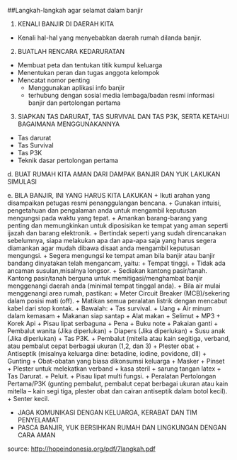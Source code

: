##Langkah-langkah agar selamat dalam banjir

1. KENALI BANJIR DI DAERAH KITA
  * Kenali hal-hal yang menyebabkan daerah rumah dilanda banjir.
      
2. BUATLAH RENCARA KEDARURATAN
  * Membuat peta dan tentukan titik kumpul keluarga
  * Menentukan peran dan tugas anggota kelompok
  * Mencatat nomor penting
      + Menggunakan aplikasi info banjir
      + terhubung dengan sosial media lembaga/badan resmi informasi banjir dan pertolongan pertama
      
3. SIAPKAN TAS DARURAT, TAS SURVIVAL DAN TAS P3K, SERTA KETAHUI BAGAIMANA MENGGUNAKANNYA
  * Tas darurat
  * Tas Survival
  * Tas P3K
  * Teknik dasar pertolongan pertama
      
  d. BUAT RUMAH KITA AMAN DARI DAMPAK BANJIR DAN YUK LAKUKAN SIMULASI
  
  e. BILA BANJIR, INI YANG HARUS KITA LAKUKAN
      + Ikuti arahan yang disampaikan petugas resmi penanggulangan bencana.
      + Gunakan intuisi, pengetahuan dan pengalaman anda untuk mengambil keputusan mengungsi pada waktu yang tepat.
      + Amankan barang-barang yang penting dan memungkinkan untuk diposisikan ke tempat yang aman seperti ijazah dan barang elektronik.
      + Bertindak seperti yang sudah direncanakan sebelumnya, siapa melakukan apa dan apa-apa saja yang harus segera diamankan agar mudah dibawa disaat anda mengambil keputusan mengungsi.
      + Segera mengungsi ke tempat aman bila banjir atau banjir bandang dinyatakan telah mengancam, yaitu:
          + Tempat tinggi.
          + Tidak ada ancaman susulan,misalnya longsor.
      + Sediakan kantong pasir/tanah. Kantong pasir/tanah berguna untuk memitigasi/menghambat banjir menggenangi daerah anda (minimal tempat tinggal anda).
      + Bila air mulai menggenangi area rumah, pastikan:
          + Meter Circuit Breaker (MCB)/sekering dalam posisi mati (off).
          + Matikan semua peralatan listrik dengan mencabut kabel dari stop kontak.
      + Bawalah:
          + Tas survival.
              + Uang
              + Air minum dalam kemasam
              + Makanan siap santap
              + Alat makan
              + Selimut
              + MP3
              + Korek Api
              + Pisau lipat serbaguna
              + Pena
              + Buku note
              + Pakaian ganti
              + Pembalut wanita (Jika diperlukan)
              + Diapers (Jika diperlukan)
              + Susu anak (Jika diperlukan)
          + Tas P3K.
              + Pembalut (mitella atau kain segitiga, verband, atau pembalut cepat berbagai ukuran (1,2, dan 3)
              + Plester obat
              + Antiseptik (misalnya keluarga dine: betadine, iodine, povidone, dll)
              + Gunting
              + Obat-obatan yang biasa dikonsumsi keluarga
              + Masker
              + Pinset
              + Plester untuk melekatkan verband
              + kasa steril
              + sarung tangan latex
          + Tas Darurat.
              + Peluit.
              + Pisau lipat multi fungsi.
              + Peralatan Pertolongan Pertama/P3K (gunting pembalut, pembalut cepat berbagai ukuran atau kain mitella – kain segi tiga, plester obat dan cairan antiseptik dalam botol kecil).
              + Senter kecil.
      
  + JAGA KOMUNIKASI DENGAN KELUARGA, KERABAT DAN TIM PENYELAMAT
  + PASCA BANJIR, YUK BERSIHKAN RUMAH DAN LINGKUNGAN DENGAN CARA AMAN
  
  
  source: http://hopeindonesia.org/pdf/7langkah.pdf
